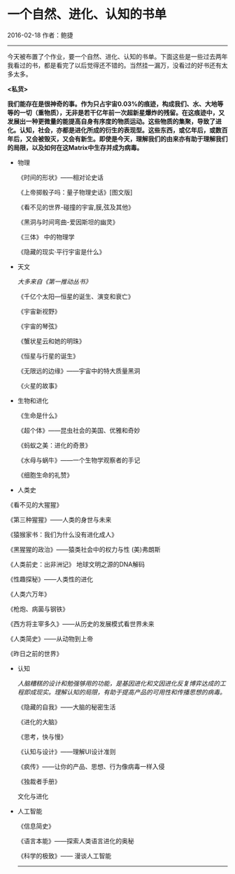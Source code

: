 # 一个自然、进化、认知的书单

2016-02-18  作者：鲍捷

***

今天被布置了个作业，要一个自然、进化、认知的书单。下面这些是一些过去两年我看过的书，都是看完了以后觉得还不错的。当然挂一漏万，没看过的好书还有太多太多。

**<私货>**

**我们能存在是很神奇的事。作为只占宇宙0.03%的痕迹，构成我们、水、大地等等的一切（重物质），无非是若干亿年前一次超新星爆炸的残留。在这痕迹中，又发展出一种更微量的能提高自身有序度的物质运动。这些物质的集聚，导致了进化。认知，社会，亦都是进化所成的衍生的表现型。这些东西，或亿年后，或数百年后，又会被毁灭，又会有新生。即使是今天，理解我们的由来亦有助于理解我们的局限，以及如何在这Matrix中生存并成为病毒。**



* 物理 

  《时间的形状》——相对论史话

  《上帝掷骰子吗：量子物理史话》[图文版]

  《看不见的世界-碰撞的宇宙,膜,弦及其他》

  《黑洞与时间弯曲-爱因斯坦的幽灵》

  《三体》 中的物理学

  《隐藏的现实·平行宇宙是什么》

* 天文

  *大多来自《第一推动丛书》*

  《千亿个太阳—恒星的诞生、演变和衰亡》

  《宇宙新视野》

  《宇宙的琴弦》

  《蟹状星云和她的明珠》

  《恒星与行星的诞生》

  《无限远的边缘》——宇宙中的特大质量黑洞

  《火星的故事》

* 生物和进化 

  《生命是什么》

  《超个体》——昆虫社会的美国、优雅和奇妙

  《蚂蚁之美：进化的奇景》

  《水母与蜗牛》——一个生物学观察者的手记

  《细胞生命的礼赞》

*  人类史

  《看不见的大猩猩》

  《第三种猩猩》——人类的身世与未来

  《猿猴家书：我们为什么没有进化成人》

  《黑猩猩的政治》——猿类社会中的权力与性 (美)弗朗斯

  《人类前史：出非洲记》 地球文明之源的DNA解码

  《性趣探秘》——人类性的进化

  《人类六万年》

  《枪炮、病菌与钢铁》

  《西方将主宰多久》——从历史的发展模式看世界未来

  《人类简史》——从动物到上帝

  《昨日之前的世界》

* 认知 

  *人脑糟糕的设计和勉强够用的功能，是基因进化和文因进化反复博弈达成的工程即成现实。理解认知的局限，有助于提高产品的可用性和传播思想的病毒。*

  《隐藏的自我》——大脑的秘密生活

  《进化的大脑》

  《思考，快与慢》

  《认知与设计》——理解UI设计准则

  《疯传》——让你的产品、思想、行为像病毒一样入侵

  《独裁者手册》

  文化与进化

* 人工智能

  《信息简史》

  《语言本能》——探索人类语言进化的奥秘

  《科学的极致》—— 漫谈人工智能

  ***

  ​